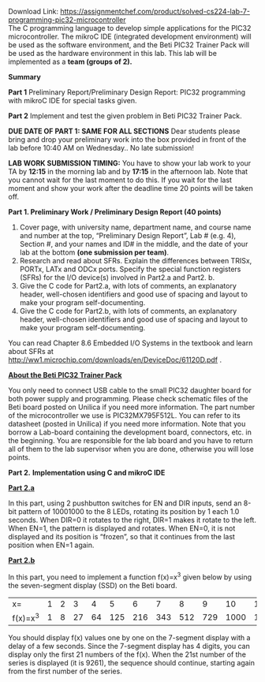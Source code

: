 Download Link: https://assignmentchef.com/product/solved-cs224-lab-7-programming-pic32-microcontroller
<br>
The C programming language to develop simple applications for the PIC32 microcontroller. The mikroC IDE (integrated development environment) will be used as the software environment, and the Beti PIC32 Trainer Pack will be used as the hardware environment in this lab. This lab will be implemented as a <strong>team (groups of 2).</strong>

<strong>Summary </strong>

<strong>Part 1</strong>  Preliminary Report/Preliminary Design Report: PIC32 programming with mikroC IDE for special tasks given.

<strong>Part 2</strong> Implement and test the given problem in Beti PIC32 Trainer Pack.

<strong>DUE DATE OF PART 1: SAME FOR ALL SECTIONS</strong> Dear students please bring and drop your preliminary work into the box provided in front of the lab before 10:40 AM on Wednesday.. No late submission!

<strong>LAB WORK SUBMISSION TIMING:</strong> You have to show your lab work to your TA by <strong>12:15</strong> in the morning lab and by <strong>17:15</strong> in the afternoon lab. Note that you cannot wait for the last moment to do this. If you wait for the last moment and show your work after the deadline time 20 points will be taken off.

<strong>Part 1. Preliminary Work / Preliminary Design Report (40 points)</strong>




<ol>

 <li>Cover page, with university name, department name, and course name and number at the top, “Preliminary Design Report”, Lab # (e.g. 4), Section #, and your names and ID# in the middle, and the date of your lab at the bottom <strong>(one submission per team)</strong>.</li>

 <li>Research and read about SFRs. Explain the differences between TRISx, PORTx, LATx and ODCx ports. Specify the special function registers (SFRs) for the I/O device(s) involved in Part2.a and Part2. b.</li>

 <li>Give the C code for Part2.a, with lots of comments, an explanatory header, well-chosen identifiers and good use of spacing and layout to make your program self-documenting.</li>

 <li>Give the C code for Part2.b, with lots of comments, an explanatory header, well-chosen identifiers and good use of spacing and layout to make your program self-documenting.</li>

</ol>




You can read Chapter 8.6 Embedded I/O Systems in the textbook  and learn about SFRs at <a href="http://ww1.microchip.com/downloads/en/DeviceDoc/61120D.pdf">http://ww1.microchip.com/downloads/en/DeviceDoc/61120D.pdf</a> .

<strong><u>About the Beti PIC32 Trainer Pack</u></strong>

You only need to connect USB cable to the small PIC32 daughter board for both power supply and programming. Please check schematic files of the Beti board posted on Unilica if you need more information. The part number of the microcontroller we use is PIC32MX795F512L. You can refer to its datasheet (posted in Unilica) if you need more information. Note that you borrow a Lab-board containing the development board, connectors, etc. in the beginning. You are responsible for the lab board and you have to return all of them to the lab supervisor when you are done, otherwise you will lose points.

<strong>Part 2.</strong> <strong>Implementation using C and mikroC IDE</strong>

<strong><u>Part 2.a </u></strong>

In this part, using 2 pushbutton switches for EN and DIR inputs, send an 8-bit pattern of 10001000 to the 8 LEDs, rotating its position by 1 each 1.0 seconds. When DIR=0 it rotates to the right, DIR=1 makes it rotate to the left. When EN=1, the pattern is displayed and rotates.  When EN=0, it is not displayed and its position is “frozen”, so that it continues from the last position when EN=1 again.

<strong><u>Part 2.b</u></strong>

In this part, you need to implement a function f(x)=x<sup>3</sup> given below by using the seven-segment display (SSD) on the Beti board.




<table width="0">

 <tbody>

  <tr>

   <td width="48">x=</td>

   <td width="20">1</td>

   <td width="20">2</td>

   <td width="30">3</td>

   <td width="30">4</td>

   <td width="36">5</td>

   <td width="36">6</td>

   <td width="36">7</td>

   <td width="36">8</td>

   <td width="36">9</td>

   <td width="42">10</td>

   <td width="42">11</td>

   <td width="42">12</td>

   <td rowspan="2" width="42">…….</td>

   <td width="45">18</td>

   <td width="45">19</td>

   <td width="45">20</td>

   <td width="45">21</td>

  </tr>

  <tr>

   <td width="48">f(x)=x<sup>3</sup></td>

   <td width="20">1</td>

   <td width="20">8</td>

   <td width="30">27</td>

   <td width="30">64</td>

   <td width="36">125</td>

   <td width="36">216</td>

   <td width="36">343</td>

   <td width="36">512</td>

   <td width="36">729</td>

   <td width="42">1000</td>

   <td width="42">1331</td>

   <td width="42">1728</td>

   <td width="45">5832</td>

   <td width="45">6859</td>

   <td width="45">8000</td>

   <td width="45">9261</td>

  </tr>

 </tbody>

</table>




You should display f(x) values one by one on the 7-segment display with a delay of a few seconds. Since the 7-segment display has 4 digits, you can display only the first 21 numbers of the f(x).  When the 21st number of the series is displayed (it is 9261), the sequence should continue, starting again from the first number of the series.


